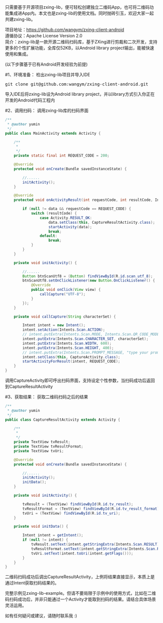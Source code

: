 只需要基于开源项目zxing-lib，便可轻松创建独立二维码App，也可将二维码功能集成进App内。本文也是zxing-lib的使用文档。同时抛砖引玉，欢迎大家一起共建zxing-lib。  

项目地址：https://github.com/wangym/zxing-client-android  
遵循协议：Apache License Version 2.0  
简介：zxing-lib是一款开源二维码扫码库，基于ZXing进行剪裁和二次开发，支持更多的个性扩展功能，全库仅52KB，以Android library project输出，能被快速使用和集成。  
 
(以下步骤基于已有Android开发经验为前提)  
 
#1、环境准备：
检出zxing-lib项目并导入IDE  
<pre>git clone git@github.com:wangym/zxing-client-android.git</pre>  
导入IDE后将zxing-lib设为Android library project，并以library方式引入你正在开发的Android代码工程内  
 
#2、调用扫码：
调用zxing-lib库的扫码界面  
```Java
/**
 * @author yumin
 */
public class MainActivity extends Activity {

    /**
     *
     */
    private static final int REQUEST_CODE = 200;

    @Override
    protected void onCreate(Bundle savedInstanceState) {

        //......
        initActivity();
    }

    @Override
    protected void onActivityResult(int requestCode, int resultCode, Intent data) {

        if (null != data && requestCode == REQUEST_CODE) {
            switch (resultCode) {
                case Activity.RESULT_OK:
                    data.setClass(this, CaptureResultActivity.class);
                    startActivity(data);
                    break;
                default:
                    break;
            }
        }
    }

    private void initActivity() {

        //......
        Button btnScanUtf8 = (Button) findViewById(R.id.scan_utf_8);
        btnScanUtf8.setOnClickListener(new Button.OnClickListener() {
            @Override
            public void onClick(View view) {
                callCapture("UTF-8");
            }
        });
    }

    private void callCapture(String characterSet) {

        Intent intent = new Intent();
        intent.setAction(Intents.Scan.ACTION);
        // intent.putExtra(Intents.Scan.MODE, Intents.Scan.QR_CODE_MODE);
        intent.putExtra(Intents.Scan.CHARACTER_SET, characterSet);
        intent.putExtra(Intents.Scan.WIDTH, 600);
        intent.putExtra(Intents.Scan.HEIGHT, 400);
        // intent.putExtra(Intents.Scan.PROMPT_MESSAGE, "type your prompt message");
        intent.setClass(this, CaptureActivity.class);
        startActivityForResult(intent, REQUEST_CODE);
    }
}
```
调用CaptureActivity即可呼出扫码界面，支持设定个性参数，当扫码成功后返回到CaptureResultActivity  
 
#3、获取结果：
获取二维码扫码之后的结果  
```Java
/**
 * @author yumin
 */
public class CaptureResultActivity extends Activity {

    /**
     *
     */
    private TextView tvResult;
    private TextView tvResultFormat;
    private TextView tvUri;

    @Override
    protected void onCreate(Bundle savedInstanceState) {

        //......
        initActivity();
        initData();
    }

    private void initActivity() {

        tvResult = (TextView) findViewById(R.id.tv_result);
        tvResultFormat = (TextView) findViewById(R.id.tv_result_format);
        tvUri = (TextView) findViewById(R.id.tv_uri);
    }

    private void initData() {

        Intent intent = getIntent();
        if (null != intent) {
            tvResult.setText(intent.getStringExtra(Intents.Scan.RESULT));
            tvResultFormat.setText(intent.getStringExtra(Intents.Scan.RESULT_FORMAT));
            tvUri.setText(intent.toUri(intent.getFlags()));
        }
    }
}
```
二维码扫码成功后调出CaptureResultActivity，上例将结果直接显示，本质上是通过Intent获取扫码结果的。  
 
完整示例见zxing-lib-example。但请不要局限于示例中的使用方式，比如在二维码扫码成功后，并非只能通过一个Activity才能取到扫码的结果。请结合具体场景灵活运用。  
 
如有任何疑问或建议，请随时联系我 :)
